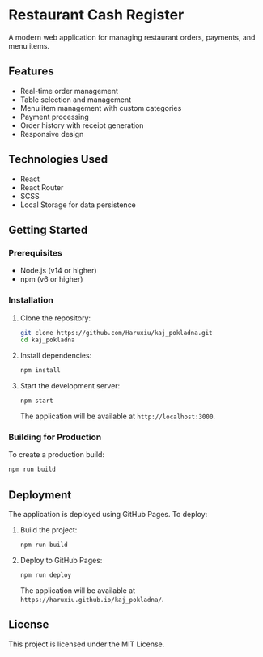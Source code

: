 # Restaurant Cash Register

A modern web application for managing restaurant orders, payments, and menu items.

## Features

- Real-time order management
- Table selection and management
- Menu item management with custom categories
- Payment processing
- Order history with receipt generation
- Responsive design

## Technologies Used

- React
- React Router
- SCSS
- Local Storage for data persistence

## Getting Started

### Prerequisites

- Node.js (v14 or higher)
- npm (v6 or higher)

### Installation

1. Clone the repository:

    ```bash
    git clone https://github.com/Haruxiu/kaj_pokladna.git
    cd kaj_pokladna
    ```

2. Install dependencies:

    ```bash
    npm install
    ```

3. Start the development server:

    ```bash
    npm start
    ```

    The application will be available at `http://localhost:3000`.

### Building for Production

To create a production build:

```bash
npm run build
```

## Deployment

The application is deployed using GitHub Pages. To deploy:

1. Build the project:

    ```bash
    npm run build
    ```

2. Deploy to GitHub Pages:

    ```bash
    npm run deploy
    ```

    The application will be available at `https://haruxiu.github.io/kaj_pokladna/`.

## License

This project is licensed under the MIT License.